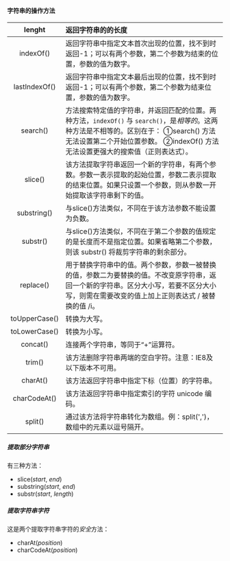 #### 字符串的操作方法

|    lenght     | 返回字符串的的长度                                           |
| :-----------: | :----------------------------------------------------------- |
|   indexOf()   | 返回字符串中指定文本首次出现的位置，找不到时返回-1；可以有两个参数，第二个参数为结束的位置，参数的值为数字。 |
| lastIndexOf() | 返回字符串中指定文本最后出现的位置，找不到时返回-1；可以有两个参数，第二个参数为结束位置，参数的值为数字。 |
|   search()    | 方法搜索特定值的字符串，并返回匹配的位置。两种方法，`indexOf()` 与 `search()`，是*相等的*。这两种方法是不相等的。区别在于：  ①search() 方法无法设置第二个开始位置参数。 ②indexOf() 方法无法设置更强大的搜索值（正则表达式）。 |
|    slice()    | 该方法提取字符串返回一个新的字符串，有两个参数。参数一表示提取的起始位置，参数二表示提取的结束位置。如果只设置一个参数，则从参数一开始提取该字符串剩下的值。 |
|  substring()  | 与slice()方法类似，不同在于该方法参数不能设置为负数。        |
|   substr()    | 与slice()方法类似，不同在于第二个参数的值规定的是长度而不是指定位置。如果省略第二个参数，则该 substr() 将裁剪字符串的剩余部分。 |
|   replace()   | 用于替换字符串中的值。两个参数，参数一被替换的值，参数二为要替换的值。不改变原字符串，返回一个新的字符串。区分大小写，若要不区分大小写，则需在需要改变的值上加上正则表达式   /  被替换的值 /i。 |
| toUpperCase() | 转换为大写。                                                 |
| toLowerCase() | 转换为小写。                                                 |
|   concat()    | 连接两个字符串，等同于“+”运算符。                            |
|    trim()     | 该方法删除字符串两端的空白字符。注意：IE8及以下版本不可用。  |
|   charAt()    | 该方法返回字符串中指定下标（位置）的字符串。                 |
| charCodeAt()  | 该方法返回字符串中指定索引的字符 unicode 编码。              |
|    split()    | 通过该方法将字符串转化为数组。例：split(',')，数组中的元素以逗号隔开。 |

##### 提取部分字符串

有三种方法：

- slice(*start*, *end*)
- substring(*start*, *end*)
- substr(*start*, *length*)



##### 提取字符串字符

这是两个提取字符串字符的*安全*方法：

- charAt(*position*)
- charCodeAt(*position*)